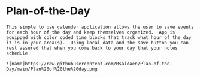 # Plan-of-the-Day

    This simple to use calender application allows the user to save events for each hour of the day and keep themselves organized.  App is equipped with color coded time blocks that track what hour of the day it is in your area(s).  Using local data and the save button you can rest assured that when you come back to your day that your notes schedule 
    
    ![name]https://raw.githubusercontent.com/Rsaldaen/Plan-of-the-Day/main/Plan%20of%20the%20day.png

